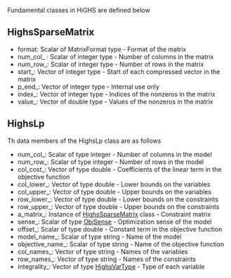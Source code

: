 Fundamental classes in HiGHS are defined below

## HighsSparseMatrix

- format: Scalar of MatrixFormat type - Format of the matrix
- num\_col\_ : Scalar of integer type - Number of columns in the matrix
- num\_row\_: Scalar of integer type - Number of rows in the matrix
- start\_: Vector of integer type - Start of each compressed vector in the matrix
- p\_end\_: Vector of integer type - Internal use only
- index\_: Vector of integer type - Indices of the nonzeros in the matrix
- value\_: Vector of double type - Values of the nonzeros in the matrix

## HighsLp

Th data members of the HighsLp class are as follows

- num\_col\_: Scalar of type integer - Number of columns in the model
- num\_row\_: Scalar of type integer - Number of rows in the model
- col\_cost\_: Vector of type double - Coefficients of the linear term in the objective function
- col\_lower\_: Vector of type double - Lower bounds on the variables
- col\_upper\_: Vector of type double - Upper bounds on the variables
- row\_lower\_: Vector of type double - Lower bounds on the constraints
- row\_upper\_: Vector of type double - Upper bounds on the constraints
- a\_matrix\_: Instance of [HighsSparseMatrix](https://ergo-code.github.io/HiGHS/python/enums.html#HighsSparseMatrix) class - Constraint matrix
- sense\_: Scalar of type [ObjSense](https://ergo-code.github.io/HiGHS/python/enums.html#ObjSense) - Optimization sense of the model
- offset\_: Scalar of type double - Constant term in the objective function
- model\_name\_: Scalar of type string - Name of the model
- objective\_name\_: Scalar of type string - Name of the objective function
- col\_names\_: Vector of type string - Names of the variables
- row\_names\_: Vector of type string - Names of the constraints
- integrality\_: Vector of type [HighsVarType](https://ergo-code.github.io/HiGHS/python/enums.html#HighsVarType) - Type of each variable

